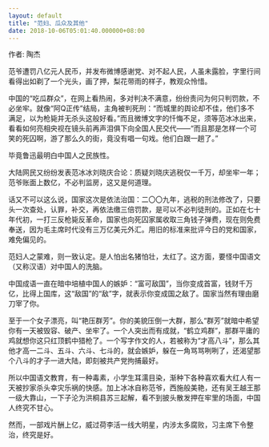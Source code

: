 ```yaml
---
layout: default
title: "范妇、瓜众及其他"
date: 2018-10-06T05:01:40.000000+08:00
---
```


作者: 陶杰

范爷遭罚八亿元人民币，并发布微博感谢党、对不起人民，人虽未露脸，字里行间看得出如剃了一个光头，画了押，梨花带雨的样子，教观众怜惜。

中国的“吃瓜群众”，在网上看热闹，多对判决不满意，纷纷责问为何只判罚款，不必坐牢。就像“阿Q正传”结局，主角被判死刑：“而城里的舆论却不佳，他们多不满足，以为枪毙并无杀头这般好看。”而且微博文字的忏悔不足，须等范冰冰出来，看看如何亮相央视在镜头前再声泪俱下向全国人民交代——“而且那是怎样一个可笑的死囚啊，游了那么久的街，竟没有唱一句戏。他们白跟一趟了。”

毕竟鲁迅最明白中国人之民族性。

大陆网民又纷纷发表范冰冰刘晓庆合论：质疑刘晓庆逃税仅一千万，却坐牢一年；范爷账面上数亿，不必判监房，这又是何道理。

话又不可以这么说，国家这次是依法治国：二〇〇九年，逃税的刑法修改了，只要头一次查处，认罪，补交，再依法缴三倍罚款，是可以不必判徒刑的。正如在七十年代初，一打三反枪毙反革命，国家也向死囚家属收取三角钱子弹费，现在则免费奉送，因为毛主席时代没有三万亿美元外汇。用旧的标准来批评今日的党和国家，难免偏见的。

范妇人之蒙难，则一致认定。是人怕出名猪怕壮，太红了。这方面，要怪中国语文（又称汉语）对中国人的洗脑。

中国成语一直在暗中培植中国人的嫉妒：“富可敌国”，当你变成首富，钱财千万亿，比得上国库，这“敌国”的“敌”字，就表示你变成国之敌了。国家当然有理由磨刀宰了你。

至于一个女子漂亮，叫“艳压群芳”。你的美貌压倒一大群，那么“群芳”就暗中希望你有一天被毁容、破产、坐牢了。一个人突出而有成就，“鹤立鸡群”，那群平庸的鸡就想你这只红顶鹤中猎枪了。一个写字作文的人，若被称为“才高八斗”，那么其他才高一二斗、五斗、六斗、七斗的，就会嫉妒，躲在一角骂骂咧咧了，还渴望那个八斗的才子一进大陆，即刻被共产党拘捕最好。

所以中国语文教育，有一种毒素，小学生耳濡目染，渐种下各种喜欢看大红人有一天被抄家杀头幸灾乐祸的快感。加上冰冰自称范爷，西施般美艳，还有吴王越王那一级大靠山，一下子沦为洪桐县苏三起解，看不到披头散发押在牢里的场面，中国人终究不甘心。

然而，一部戏片酬上亿，威过荷李活一线大明星，内涉太多腐败，习主席下令整治，终究是好。

